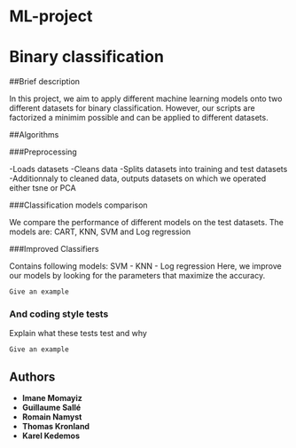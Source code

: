 # ML-project
# Binary classification

##Brief description

In this project, we aim to apply different machine learning models onto two different datasets for binary classification. However, our scripts 
are factorized a minimim possible and can be applied to different datasets.

##Algorithms

###Preprocessing

-Loads datasets
-Cleans data
-Splits datasets into training and test datasets
-Additionnaly to cleaned data, outputs datasets on which we operated either tsne or PCA


###Classification models comparison


We compare the performance of different models on the test datasets.
The models are: CART, KNN, SVM and Log regression


###Improved Classifiers

Contains following models:
SVM - KNN - Log regression 
Here, we improve our models by looking for the parameters that maximize the accuracy. 
```
Give an example
```

### And coding style tests

Explain what these tests test and why

```
Give an example
```





## Authors

* **Imane Momayiz** 
* **Guillaume Sallé**
* **Romain Namyst**
* **Thomas Kronland**
* **Karel Kedemos**






